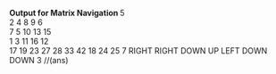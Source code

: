 <strong> Output for Matrix Navigation </strong>
5 <br>
2 4 8 9 6 <br>
7 5 10 13 15 <br>
1 3 11 16 12 <br>
17 19 23 27 28
33 42 18 24 25
7
RIGHT
RIGHT
DOWN
UP
LEFT
DOWN
DOWN
3 //(ans)
